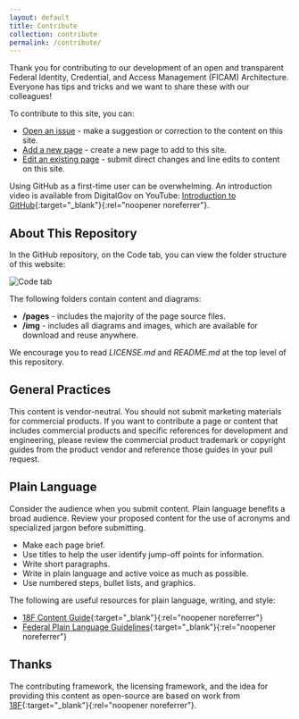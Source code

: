 ```yaml
---
layout: default
title: Contribute
collection: contribute
permalink: /contribute/
---
```


Thank you for contributing to our development of an open and transparent Federal Identity, Credential, and Access Management (FICAM) Architecture. Everyone has tips and tricks and we want to share these with our colleagues!

To contribute to this site, you can:

- [Open an issue]({{site.baseurl}}/contribute/openissue) - make a suggestion or correction to the content on this site.
- [Add a new page]({{site.baseurl}}/contribute/addpage) - create a new page to add to this site.
- [Edit an existing page]({{site.baseurl}}/contribute/editpage) - submit direct changes and line edits to content on this site.

Using GitHub as a first-time user can be overwhelming. An introduction video is available from DigitalGov on YouTube: [Introduction to GitHub](https://youtu.be/uNa9GOtM6NE){:target="_blank"}{:rel="noopener noreferrer"}.

## About This Repository

In the GitHub repository, on the Code tab, you can view the folder structure of this website:

![Code tab]({{site.baseurl}}/img/contribute/CodeTab.png)

The following folders contain content and diagrams:

- **/pages** - includes the majority of the page source files.
- **/img** - includes all diagrams and images, which are available for download and reuse anywhere.

We encourage you to read *LICENSE.md* and *README.md* at the top level of this repository.

## General Practices

This content is vendor-neutral. You should not submit marketing materials for commercial products. If you want to contribute a page or content that includes commercial products and specific references for development and engineering, please review the commercial product trademark or copyright guides from the product vendor and reference those guides in your pull request.

## Plain Language

Consider the audience when you submit content. Plain language benefits a broad audience. Review your proposed content for the use of acronyms and specialized jargon before submitting.

- Make each page brief.
- Use titles to help the user identify jump-off points for information.
- Write short paragraphs.
- Write in plain language and active voice as much as possible.
- Use numbered steps, bullet lists, and graphics.

The following are useful resources for plain language, writing, and style:

- [18F Content Guide](https://content-guide.18f.gov/){:target="_blank"}{:rel="noopener noreferrer"}
- [Federal Plain Language Guidelines](http://www.plainlanguage.gov/){:target="_blank"}{:rel="noopener noreferrer"}

## Thanks

The contributing framework, the licensing framework, and the idea for providing this content as open-source are based on work from [18F](https://18f.gsa.gov/){:target="_blank"}{:rel="noopener noreferrer"}.
